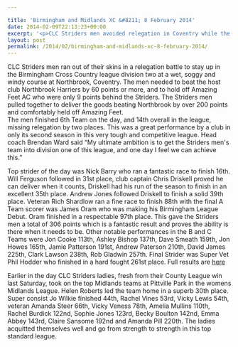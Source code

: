 ```yaml
---

title: 'Birmingham and Midlands XC &#8211; 8 February 2014'
date: 2014-02-09T22:13:23+00:00
excerpt: '<p>CLC Striders men avoided relegation in Coventry while the ladies rounded off an excellent season at Pittville Park.</p>'
layout: post
permalink: /2014/02/birmingham-and-midlands-xc-8-february-2014/
---
```

CLC Striders men ran out of their skins in a relegation battle to stay up in the Birmingham Cross Country league division two at a wet, soggy and windy course at Northbrook, Coventry. The men needed to beat the host club Northbrook Harriers by 60 points or more, and to hold off Amazing Feet AC who were only 9 points behind the Striders. The Striders men pulled together to deliver the goods beating Northbrook by over 200 points and comfortably held off Amazing Feet.  
The men finished 6th Team on the day, and 14th overall in the league, missing relegation by two places. This was a great performance by a club in only its second season in this very tough and competitive league. Head coach Brendan Ward said &#8220;My ultimate ambition is to get the Striders men's team into division one of this league, and one day I feel we can achieve this.&#8221;

Top strider of the day was Nick Barry who ran a fantastic race to finish 16th. Will Ferguson followed in 31st place, club captain Chris Driskell proved he can deliver when it counts, Driskell had his run of the season to finish in an excellent 35th place. Andrew Jones followed Driskell to finish a solid 39th place. Veteran Rich Shardlow ran a fine race to finish 88th with the final A Team scorer was James Oram who was making his Birmingham League Debut. Oram finished in a respectable 97th place. This gave the Striders men a total of 306 points which is a fantastic result and proves the ability is there when it needs to be. Other notable performances in the B and C Teams were Jon Cooke 113th, Ashley Bishop 137th, Dave Smeath 159th, Jon Howes 165th, Jamie Patterson 191st, Andrew Paterson 210th, David James 225th, Clark Lawson 238th, Rob Gladwin 257th. Final Strider was Super Vet Phil Hodder who finished in a hard fought 261st place. Full results are <a href="http://www.birminghamccleague.co.uk/images/stories/bdccl/articlepdfs/XC_League_Archive/2013-14/2014-02-08-M2.pdf" target="_blank" rel="nofollow">here</a>

Earlier in the day CLC Striders ladies, fresh from their County League win last Saturday, took on the top Midlands teams at Pittville Park in the womens Midlands League. Helen Roberts led the team home in a superb 30th place. Super consist Jo Wilkie finished 44th, Rachel Vines 53rd, Vicky Lewis 54th, veteran Amanda Steer 66th, Vicky Veness 78th, Amelia Mullins 110th, Rachel Burdick 122nd, Sophie Jones 123rd, Becky Boulton 142nd, Emma Abbey 143rd, Claire Sansome 192nd and Amanda Pill 220th. The ladies acquitted themselves well and go from strength to strength in this top standard league.
